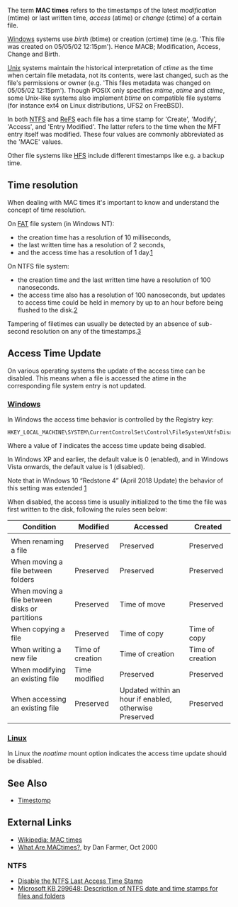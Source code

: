 The term **MAC times** refers to the timestamps of the latest
*modification* (mtime) or last written time, *access* (atime) or
*change* (ctime) of a certain file.

[Windows](Windows "wikilink") systems use *birth* (btime) or creation
(crtime) time (e.g. 'This file was created on 05/05/02 12:15pm'). Hence
MACB; Modification, Access, Change and Birth.

[Unix](Unix "wikilink") systems maintain the historical interpretation
of *ctime* as the time when certain file metadata, not its contents,
were last changed, such as the file's permissions or owner (e.g. 'This
files metadata was changed on 05/05/02 12:15pm'). Though POSIX only
specifies *mtime*, *atime* and *ctime*, some Unix-like systems also
implement *btime* on compatible file systems (for instance ext4 on Linux
distributions, UFS2 on FreeBSD).

In both [NTFS](NTFS "wikilink") and
[ReFS](Resilient_File_System_(ReFS) "wikilink") each file has a time
stamp for 'Create', 'Modify', 'Access', and 'Entry Modified'. The latter
refers to the time when the MFT entry itself was modified. These four
values are commonly abbreviated as the 'MACE' values.

Other file systems like [HFS](HFS+ "wikilink") include different
timestamps like e.g. a backup time.

## Time resolution

When dealing with MAC times it's important to know and understand the
concept of time resolution.

On [FAT](FAT "wikilink") file system (in Windows NT):

- the creation time has a resolution of 10 milliseconds,
- the last written time has a resolution of 2 seconds,
- and the access time has a resolution of 1
  day.[1](http://msdn.microsoft.com/en-us/library/ms724284.aspx)

On NTFS file system:

- the creation time and the last written time have a resolution of 100
  nanoseconds.
- the access time also has a resolution of 100 nanoseconds, but updates
  to access time could be held in memory by up to an hour before being
  flushed to the
  disk.[2](https://msdn.microsoft.com/en-us/library/ms724290.aspx)

Tampering of filetimes can usually be detected by an absence of
sub-second resolution on any of the
timestamps.[3](http://www.meridiandiscovery.com/articles/date-forgery-analysis-timestamp-resolution/)

## Access Time Update

On various operating systems the update of the access time can be
disabled. This means when a file is accessed the atime in the
corresponding file system entry is not updated.

### [Windows](Windows "wikilink")

In Windows the access time behavior is controlled by the Registry key:

    HKEY_LOCAL_MACHINE\SYSTEM\CurrentControlSet\Control\FileSystem\NtfsDisableLastAccessUpdate

Where a value of *1* indicates the access time update being disabled.

In Windows XP and earlier, the default value is 0 (enabled), and in
Windows Vista onwards, the default value is 1 (disabled).

Note that in Windows 10 “Redstone 4” (April 2018 Update) the behavior of
this setting was extended
[1](https://dfir.ru/2018/12/08/the-last-access-updates-are-almost-back/amp/)

When disabled, the access time is usually initialized to the time the
file was first written to the disk, following the rules seen below:

| Condition                                      | Modified         | Accessed                                               | Created          |
|------------------------------------------------|------------------|--------------------------------------------------------|------------------|
|                                                |                  |                                                        |                  |
| When renaming a file                           | Preserved        | Preserved                                              | Preserved        |
| When moving a file between folders             | Preserved        | Preserved                                              | Preserved        |
| When moving a file between disks or partitions | Preserved        | Time of move                                           | Preserved        |
| When copying a file                            | Preserved        | Time of copy                                           | Time of copy     |
| When writing a new file                        | Time of creation | Time of creation                                       | Time of creation |
| When modifying an existing file                | Time modified    | Preserved                                              | Preserved        |
| When accessing an existing file                | Preserved        | Updated within an hour if enabled, otherwise Preserved | Preserved        |

### [Linux](Linux "wikilink")

In Linux the *noatime* mount option indicates the access time update
should be disabled.

## See Also

- [Timestomp](Timestomp "wikilink")

## External Links

- [Wikipedia: MAC times](http://en.wikipedia.org/wiki/MAC_times)
- [What Are
  MACtimes?](http://www.drdobbs.com/what-are-mactimes/184404275), by Dan
  Farmer, Oct 2000

### NTFS

- [Disable the NTFS Last Access Time
  Stamp](http://www.winguides.com/registry/display.php/50/)
- [Microsoft KB 299648: Description of NTFS date and time stamps for
  files and folders](http://support.microsoft.com/kb/299648)
